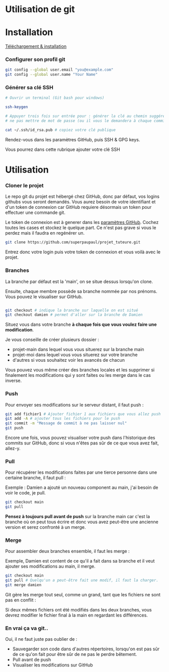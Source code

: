 # Utilisation de git

# Installation

[Téléchargement & installation](https://www.notion.so/12c65e1688d94e2682b49e759705bc36)

### Configurer son profil git

```bash
git config --global user.email "you@example.com"
git config --global user.name "Your Name"
```

### Générer sa clé SSH

```bash
# Ouvrir un terminal (Git bash pour windows)

ssh-keygen

# Appuyer trois fois sur entrée pour : générer la clé au chemin suggéré et 
# ne pas mettre de mot de passe (ou il vous le demandera à chaque commit)

cat ~/.ssh/id_rsa.pub # copiez votre clé publique
```

Rendez-vous dans les paramètres GitHub, puis SSH & GPG keys.

Vous pourrez dans cette rubrique ajouter votre clé SSH

# Utilisation

### Cloner le projet

Le repo git du projet est hébergé chez GitHub, donc par défaut, vos logins githubs vous seront demandés. Vous aurez besoin de votre identifiant et d'un token de connexion car GitHub requiere désormais un token pour effectuer une commande git.

Le token de connexion est à generer dans les [paramètres GitHub](https://github.com/settings/tokens). Cochez toutes les cases et stockez le quelque part. Ce n'est pas grave si vous le perdez mais il faudra en regénérer un.

```bash
git clone https://github.com/superpaupaul/projet_tuteure.git
```

Entrez donc votre login puis votre token de connexion et vous voilà avec le projet.

### Branches

La branche par défaut est la 'main', on se situe dessus lorsqu'on clone.

Ensuite, chaque membre possède sa branche nommée par nos prénoms. Vous pouvez le visualiser sur GitHub.

```bash

git checkout # indique la branche sur laquelle on est situé
git checkout damien # permet d'aller sur la branche de Damien
```

Situez vous dans votre branche **à chaque fois que vous voulez faire une modification**.

Je vous conseille de créer plusieurs dossier :

- projet-main dans lequel vous vous situerez sur la branche main
- projet-moi dans lequel vous vous situerez sur votre branche
- d'autres si vous souhaitez voir les avancés de chacun

Vous pouvez vous même créer des branches locales et les supprimer si finalement les modifications qui y sont faites ou les merge dans le cas inverse.

### Push

Pour envoyer ses modifications sur le serveur distant, il faut push :

```bash
git add fichier1 # Ajouter fichier 1 aux fichiers que vous allez push
git add -A # ajouter tous les fichiers pour le push
git commit -m "Message de commit à ne pas laisser nul"
git push
```

Encore une fois, vous pouvez visualiser votre push dans l'historique des commits sur GitHub, donc si vous n'êtes pas sûr de ce que vous avez fait, allez-y.

### Pull

Pour récupérer les modifications faites par une tierce personne dans une certaine branche, il faut pull :

Exemple : Damien  a ajouté un nouveau component au main, j'ai besoin de voir le code, je pull.

```bash
git checkout main
git pull
```

**Pensez à toujours pull avant de push** sur la branche main car c'est la branche où on peut tous écrire et donc vous avez peut-être une ancienne version et serez confronté à un merge.

### Merge

Pour assembler deux branches ensemble, il faut les merge :

Exemple, Damien est content de ce qu'il a fait dans sa branche et il veut ajouter ses modifications au main, il merge.

```bash
git checkout main
git pull # Quelqu'un a peut-être fait une modif, il faut la charger.
git merge damien
```

Git gère les merge tout seul, comme un grand, tant que les fichiers ne sont pas en conflit :

Si deux mêmes fichiers ont été modifiés dans les deux branches, vous devrez modifier le fichier final à la main en regardant les différences.

### En vrai ça va git..

Oui, il ne faut juste pas oublier de :

- Sauvegarder son code dans d'autres répertoires, lorsqu'on est pas sûr de ce qu'on fait pour être sûr de ne pas le perdre bêtement.
- Pull avant de push
- Visualiser les modifications sur GitHub
